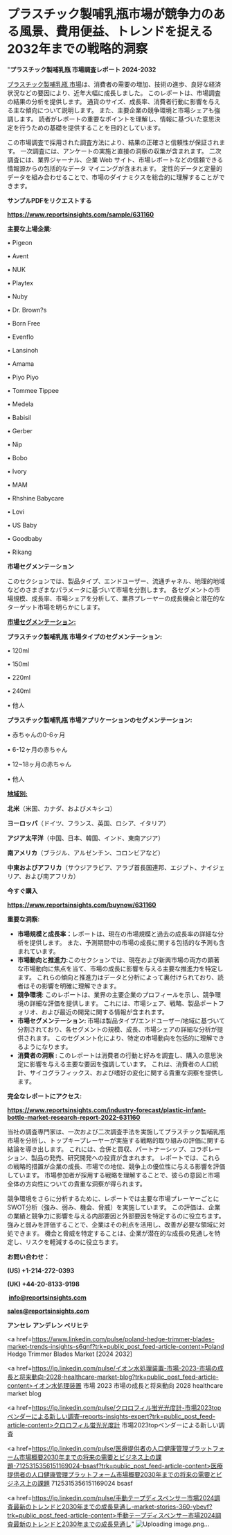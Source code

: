 # プラスチック製哺乳瓶市場が競争力のある風景、費用便益、トレンドを捉える2032年までの戦略的洞察

"<strong>プラスチック製哺乳瓶 市場調査レポート 2024-2032</strong>

<a href=https://www.reportsinsights.com/sample/631160>プラスチック製哺乳瓶 市場</a>は、消費者の需要の増加、技術の進歩、良好な経済状況などの要因により、近年大幅に成長しました。 このレポートは、市場調査の結果の分析を提供します。 通貨のサイズ、成長率、消費者行動に影響を与える主な傾向について説明します。 また、主要企業の競争環境と市場シェアも強調します。 読者がレポートの重要なポイントを理解し、情報に基づいた意思決定を行うための基礎を提供することを目的としています。

この市場調査で採用された調査方法により、結果の正確さと信頼性が保証されます。 一次調査には、アンケートの実施と直接の洞察の収集が含まれます。 二次調査には、業界ジャーナル、企業 Web サイト、市場レポートなどの信頼できる情報源からの包括的なデータ マイニングが含まれます。 定性的データと定量的データを組み合わせることで、市場のダイナミクスを総合的に理解することができます。

<strong><b>サンプルPDFをリクエストする</b></strong>

<a href=https://www.reportsinsights.com/sample/631160><strong><u>https://www.reportsinsights.com/sample/631160</u></strong></a>

<strong>主要な上場企業:</strong>

• Pigeon

• Avent

• NUK

• Playtex

• Nuby

• Dr. Brown?s

• Born Free

• Evenflo

• Lansinoh

• Amama

• Piyo Piyo

• Tommee Tippee

• Medela

• Babisil

• Gerber

• Nip

• Bobo

• Ivory

• MAM

• Rhshine Babycare

• Lovi

• US Baby

• Goodbaby

• Rikang

<strong>市場セグメンテーション</strong>

このセクションでは、製品タイプ、エンドユーザー、流通チャネル、地理的地域などのさまざまなパラメータに基づいて市場を分割します。 各セグメントの市場規模、成長率、市場シェアを分析して、業界プレーヤーの成長機会と潜在的なターゲット市場を明らかにします。

<strong><u>市場セグメンテーション</u></strong><strong><u>:</u></strong>

<strong>プラスチック製哺乳瓶 市場タイプのセグメンテーション:</strong>

• 120ml

• 150ml

• 220ml

• 240ml

• 他人

<strong>プラスチック製哺乳瓶 市場アプリケーションのセグメンテーション:</strong>

• 赤ちゃんの0-6ヶ月

• 6-12ヶ月の赤ちゃん

• 12~18ヶ月の赤ちゃん

• 他人

<strong><u>地域別</u></strong><strong><u>:</u></strong>

<strong>北米</strong>（米国、カナダ、およびメキシコ）

<strong>ヨーロッパ</strong>（ドイツ、フランス、英国、ロシア、イタリア）

<strong>アジア太平洋</strong>（中国、日本、韓国、インド、東南アジア）

<strong>南アメリカ</strong>（ブラジル、アルゼンチン、コロンビアなど）

<strong>中東およびアフリカ</strong>（サウジアラビア、アラブ首長国連邦、エジプト、ナイジェリア、および南アフリカ）

<strong>今すぐ購入</strong>

<a href=https://www.reportsinsights.com/buynow/631160><strong><u>https://www.reportsinsights.com/buynow/631160</u></strong></a>

<strong>重要な洞察:</strong>
<ul>
  <li><strong>市場規模と成長率：</strong>レポートは、現在の市場規模と過去の成長率の詳細な分析を提供します。 また、予測期間中の市場の成長に関する包括的な予測も含まれています。</li>
  <li><strong>市場動向と推進力:</strong>このセクションでは、現在および新興市場の両方の顕著な市場動向に焦点を当て、市場の成長に影響を与える主要な推進力を特定します。 これらの傾向と推進力はデータと分析によって裏付けられており、読者はその影響を明確に理解できます。</li>
  <li><strong>競争環境</strong>: このレポートは、業界の主要企業のプロフィールを示し、競争環境の詳細な評価を提供します。 これには、市場シェア、戦略、製品ポートフォリオ、および最近の開発に関する情報が含まれます。</li>
  <li><strong>市場セグメンテーション: </strong>市場は製品タイプ/エンドユーザー/地域に基づいて分割されており、各セグメントの規模、成長、市場シェアの詳細な分析が提供されます。 このセグメント化により、特定の市場動向を包括的に理解できるようになります。</li>
  <li><strong>消費者の洞察 : </strong>このレポートは消費者の行動と好みを調査し、購入の意思決定に影響を与える主要な要因を強調しています。 これは、消費者の人口統計、サイコグラフィックス、および嗜好の変化に関する貴重な洞察を提供します。</li>
</ul>
<strong>完全なレポートにアクセス:</strong>

<a href=https://www.reportsinsights.com/industry-forecast/plastic-infant-bottle-market-research-report-2022-631160><strong><u><b>https://www.reportsinsights.com/industry-forecast/plastic-infant-bottle-market-research-report-2022-631160</b></u></strong></a>

当社の調査専門家は、一次および二次調査手法を実施してプラスチック製哺乳瓶市場を分析し、トップキープレーヤーが実施する戦略的取り組みの評価に関する結論を導き出します。 これには、合併と買収、パートナーシップ、コラボレーション、製品の発売、研究開発への投資が含まれます。 レポートでは、これらの戦略的措置が企業の成長、市場での地位、競争上の優位性に与える影響を評価しています。 市場参加者が採用する戦略を理解することで、彼らの意図と市場全体の方向性についての貴重な洞察が得られます。

競争環境をさらに分析するために、レポートでは主要な市場プレーヤーごとにSWOT分析（強み、弱み、機会、脅威）を実施しています。 この評価は、企業の業績と競争力に影響を与える内部要因と外部要因を特定するのに役立ちます。 強みと弱みを評価することで、企業はその利点を活用し、改善が必要な領域に対処できます。 機会と脅威を特定することは、企業が潜在的な成長の見通しを特定し、リスクを軽減するのに役立ちます。

<strong>お問い合わせ：</strong>

<strong>(US) +1-214-272-0393</strong>

<strong>(UK) +44-20-8133-9198</strong>

<strong> </strong><a href=info@reportsinsights.com><strong><u>info@reportsinsights.com</u></strong></a>

<a href=sales@reportsinsights.com><strong><u>sales@reportsinsights.com</u></strong></a>

<strong>アンセレ アンデレン ベリヒテ</strong>

<a href=https://www.linkedin.com/pulse/poland-hedge-trimmer-blades-market-trends-insights-s6qnf?trk=public_post_feed-article-content>Poland Hedge Trimmer Blades Market [2024 2032]</a>

<a href=https://jp.linkedin.com/pulse/イオン水処理装置-市場-2023-市場の成長と将来動向-2028-healthcare-market-blog?trk=public_post_feed-article-content>イオン水処理装置 市場 2023 市場の成長と将来動向 2028 healthcare market blog</a>

<a href=https://jp.linkedin.com/pulse/クロロフィル蛍光光度計-市場2023topベンダーによる新しい調査-reports-insights-expert?trk=public_post_feed-article-content>クロロフィル蛍光光度計 市場2023topベンダーによる新しい調査</a>

<a href=https://jp.linkedin.com/pulse/医療提供者の人口健康管理プラットフォーム市場概要2030年までの将来の需要とビジネス上の課題-7125315356151169024-bsasf?trk=public_post_feed-article-content>医療提供者の人口健康管理プラットフォーム市場概要2030年までの将来の需要とビジネス上の課題 7125315356151169024 bsasf</a>

<a href=https://jp.linkedin.com/pulse/手動テープディスペンサー市場2024調査最新のトレンドと2030年までの成長見通し-market-stories-360-ybevf?trk=public_post_feed-article-content>手動テープディスペンサー市場2024調査最新のトレンドと2030年までの成長見通し</a>"
![Uploading image.png…]()
